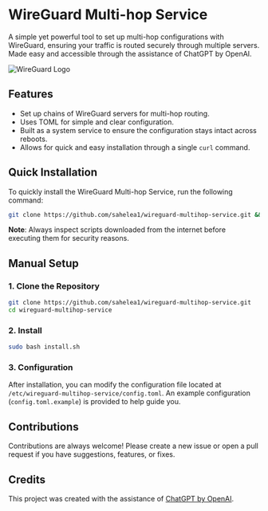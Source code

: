 # WireGuard Multi-hop Service

A simple yet powerful tool to set up multi-hop configurations with WireGuard, ensuring your traffic is routed securely through multiple servers. Made easy and accessible through the assistance of ChatGPT by OpenAI.

![WireGuard Logo](https://your-url-to-wireguard-logo.com/logo.png)

## Features
- Set up chains of WireGuard servers for multi-hop routing.
- Uses TOML for simple and clear configuration.
- Built as a system service to ensure the configuration stays intact across reboots.
- Allows for quick and easy installation through a single `curl` command.

## Quick Installation

To quickly install the WireGuard Multi-hop Service, run the following command:

```bash
git clone https://github.com/sahelea1/wireguard-multihop-service.git && cd wireguard-multihop-service && sudo bash install.sh
```

**Note**: Always inspect scripts downloaded from the internet before executing them for security reasons.

## Manual Setup

### 1. Clone the Repository
```bash
git clone https://github.com/sahelea1/wireguard-multihop-service.git
cd wireguard-multihop-service
```

### 2. Install

```bash
sudo bash install.sh
```

### 3. Configuration

After installation, you can modify the configuration file located at `/etc/wireguard-multihop-service/config.toml`. An example configuration (`config.toml.example`) is provided to help guide you.

## Contributions

Contributions are always welcome! Please create a new issue or open a pull request if you have suggestions, features, or fixes.

## Credits

This project was created with the assistance of [ChatGPT by OpenAI](https://openai.com/research/publications/chatgpt-chat-done-right/).
